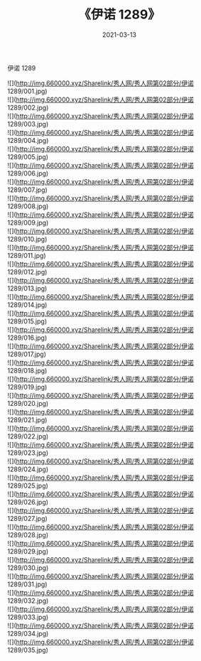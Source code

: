 ﻿---
layout: post
title:  《伊诺 1289》
date:   2021-03-13
img: http://img.660000.xyz/Sharelink/秀人网/秀人网第02部分/伊诺 1289/000.jpg
categories: [美女, 清纯, 唯美]
---

伊诺 1289

  ![](http://img.660000.xyz/Sharelink/秀人网/秀人网第02部分/伊诺 1289/001.jpg) <br> ![](http://img.660000.xyz/Sharelink/秀人网/秀人网第02部分/伊诺 1289/002.jpg) <br> ![](http://img.660000.xyz/Sharelink/秀人网/秀人网第02部分/伊诺 1289/003.jpg) <br> ![](http://img.660000.xyz/Sharelink/秀人网/秀人网第02部分/伊诺 1289/004.jpg) <br> ![](http://img.660000.xyz/Sharelink/秀人网/秀人网第02部分/伊诺 1289/005.jpg) <br> ![](http://img.660000.xyz/Sharelink/秀人网/秀人网第02部分/伊诺 1289/006.jpg) <br> ![](http://img.660000.xyz/Sharelink/秀人网/秀人网第02部分/伊诺 1289/007.jpg) <br> ![](http://img.660000.xyz/Sharelink/秀人网/秀人网第02部分/伊诺 1289/008.jpg) <br> ![](http://img.660000.xyz/Sharelink/秀人网/秀人网第02部分/伊诺 1289/009.jpg) <br> ![](http://img.660000.xyz/Sharelink/秀人网/秀人网第02部分/伊诺 1289/010.jpg) <br> ![](http://img.660000.xyz/Sharelink/秀人网/秀人网第02部分/伊诺 1289/011.jpg) <br> ![](http://img.660000.xyz/Sharelink/秀人网/秀人网第02部分/伊诺 1289/012.jpg) <br> ![](http://img.660000.xyz/Sharelink/秀人网/秀人网第02部分/伊诺 1289/013.jpg) <br> ![](http://img.660000.xyz/Sharelink/秀人网/秀人网第02部分/伊诺 1289/014.jpg) <br> ![](http://img.660000.xyz/Sharelink/秀人网/秀人网第02部分/伊诺 1289/015.jpg) <br> ![](http://img.660000.xyz/Sharelink/秀人网/秀人网第02部分/伊诺 1289/016.jpg) <br> ![](http://img.660000.xyz/Sharelink/秀人网/秀人网第02部分/伊诺 1289/017.jpg) <br> ![](http://img.660000.xyz/Sharelink/秀人网/秀人网第02部分/伊诺 1289/018.jpg) <br> ![](http://img.660000.xyz/Sharelink/秀人网/秀人网第02部分/伊诺 1289/019.jpg) <br> ![](http://img.660000.xyz/Sharelink/秀人网/秀人网第02部分/伊诺 1289/020.jpg) <br> ![](http://img.660000.xyz/Sharelink/秀人网/秀人网第02部分/伊诺 1289/021.jpg) <br> ![](http://img.660000.xyz/Sharelink/秀人网/秀人网第02部分/伊诺 1289/022.jpg) <br> ![](http://img.660000.xyz/Sharelink/秀人网/秀人网第02部分/伊诺 1289/023.jpg) <br> ![](http://img.660000.xyz/Sharelink/秀人网/秀人网第02部分/伊诺 1289/024.jpg) <br> ![](http://img.660000.xyz/Sharelink/秀人网/秀人网第02部分/伊诺 1289/025.jpg) <br> ![](http://img.660000.xyz/Sharelink/秀人网/秀人网第02部分/伊诺 1289/026.jpg) <br> ![](http://img.660000.xyz/Sharelink/秀人网/秀人网第02部分/伊诺 1289/027.jpg) <br> ![](http://img.660000.xyz/Sharelink/秀人网/秀人网第02部分/伊诺 1289/028.jpg) <br> ![](http://img.660000.xyz/Sharelink/秀人网/秀人网第02部分/伊诺 1289/029.jpg) <br> ![](http://img.660000.xyz/Sharelink/秀人网/秀人网第02部分/伊诺 1289/030.jpg) <br> ![](http://img.660000.xyz/Sharelink/秀人网/秀人网第02部分/伊诺 1289/031.jpg) <br> ![](http://img.660000.xyz/Sharelink/秀人网/秀人网第02部分/伊诺 1289/032.jpg) <br> ![](http://img.660000.xyz/Sharelink/秀人网/秀人网第02部分/伊诺 1289/033.jpg) <br> ![](http://img.660000.xyz/Sharelink/秀人网/秀人网第02部分/伊诺 1289/034.jpg) <br> ![](http://img.660000.xyz/Sharelink/秀人网/秀人网第02部分/伊诺 1289/035.jpg) <br>